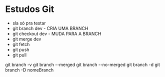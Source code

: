 # Estudos Git

- sla só pra testar
- git branch dev - CRIA UMA BRANCH
- git checkout dev - MUDA PARA A BRANCH
- git merge dev 
- git fetch
- git push
- git pull

git branch -v
git branch --merged 
git branch --no-merged
git branch -d
git branch -D nomeBranch
